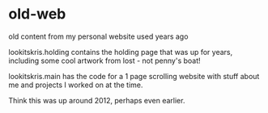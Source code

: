 # old-web
old content from my personal website used years ago

lookitskris.holding contains the holding page that was up for years, including some cool artwork from lost - not penny's boat!

lookitskris.main has the code for a 1 page scrolling website with stuff about me and projects I worked on at the time.

Think this was up around 2012, perhaps even earlier.